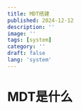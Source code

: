 ```yaml
---
title: MDT搭建
published: 2024-12-12
description: ''
image: ''
tags: [system]
category: ''
draft: false 
lang: 'system'
---
```


# MDT是什么

